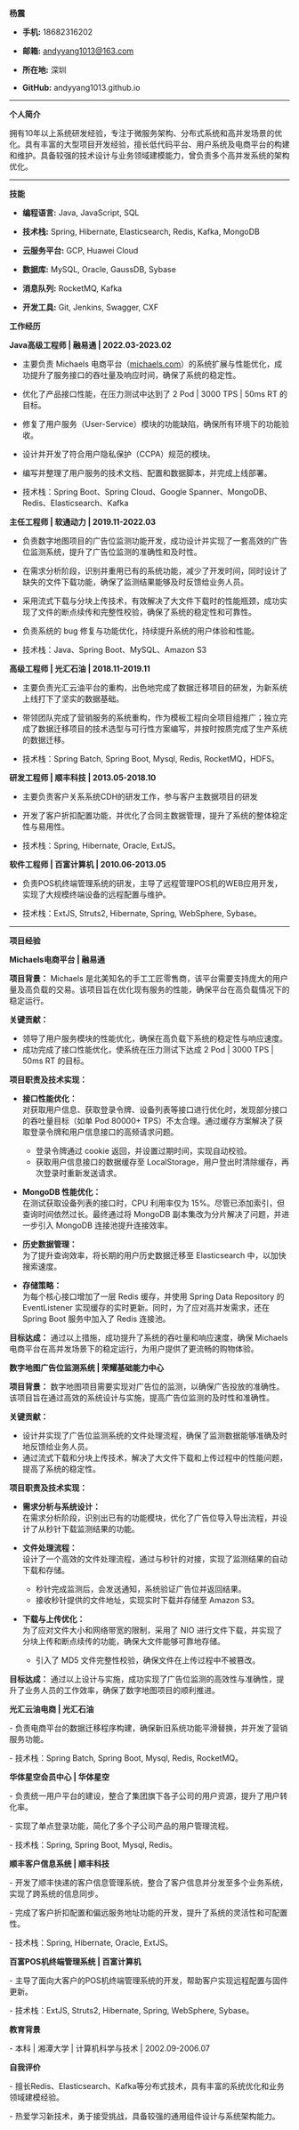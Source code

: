 **杨震**

-   **手机:** 18682316202

-   **邮箱:** andyyang1013@163.com

-   **所在地:** 深圳

-   **GitHub:** andyyang1013.github.io

------------------------------------------------------------------------

**个人简介**

拥有10年以上系统研发经验，专注于微服务架构、分布式系统和高并发场景的优化。具有丰富的大型项目开发经验，擅长低代码平台、用户系统及电商平台的构建和维护。具备较强的技术设计与业务领域建模能力，曾负责多个高并发系统的架构优化。

------------------------------------------------------------------------

**技能**

-   **编程语言:** Java, JavaScript, SQL

-   **技术栈:** Spring, Hibernate, Elasticsearch, Redis, Kafka, MongoDB

-   **云服务平台:** GCP, Huawei Cloud

-   **数据库:** MySQL, Oracle, GaussDB, Sybase

-   **消息队列:** RocketMQ, Kafka

-   **开发工具:** Git, Jenkins, Swagger, CXF

**工作经历**

**Java高级工程师 \| 融易通 \| 2022.03-2023.02**

- 主要负责 Michaels 电商平台（[michaels.com](https://www.michaels.com)）的系统扩展与性能优化，成功提升了服务接口的吞吐量及响应时间，确保了系统的稳定性。

- 优化了产品接口性能，在压力测试中达到了 2 Pod \| 3000 TPS \| 50ms RT 的目标。

- 修复了用户服务（User-Service）模块的功能缺陷，确保所有环境下的功能验收。

- 设计并开发了符合用户隐私保护（CCPA）规范的模块。

- 编写并整理了用户服务的技术文档、配置和数据脚本，并完成上线部署。

- 技术栈：Spring Boot、Spring Cloud、Google Spanner、MongoDB、Redis、Elasticsearch、Kafka

**主任工程师 \| 软通动力 \| 2019.11-2022.03**

- 负责数字地图项目的广告位监测功能开发，成功设计并实现了一套高效的广告位监测系统，提升了广告位监测的准确性和及时性。

- 在需求分析阶段，识别并重用已有的系统功能，减少了开发时间，同时设计了缺失的文件下载功能，确保了监测结果能够及时反馈给业务人员。

- 采用流式下载与分块上传技术，有效解决了大文件下载时的性能瓶颈，成功实现了文件的断点续传和完整性校验，确保了系统的稳定性和可靠性。

- 负责系统的 bug 修复与功能优化，持续提升系统的用户体验和性能。

- 技术栈：Java、Spring Boot、MySQL、Amazon S3

**高级工程师 \| 光汇石油 \| 2018.11-2019.11**

- 主要负责光汇云油平台的重构，出色地完成了数据迁移项目的研发，为新系统上线打下了坚实的数据基础。

- 带领团队完成了营销服务的系统重构，作为模板工程向全项目组推广；独立完成了数据迁移项目的技术选型与可行性方案编写，并按时按质完成了生产系统的数据迁移。

- 技术栈：Spring Batch, Spring Boot, Mysql, Redis, RocketMQ，HDFS。

**研发工程师 \| 顺丰科技 \| 2013.05-2018.10**

- 主要负责客户关系系统CDH的研发工作，参与客户主数据项目的研发

- 开发了客户折扣配置功能，并优化了合同主数据管理，提升了系统的整体稳定性与易用性。

- 技术栈：Spring, Hibernate, Oracle, ExtJS。

**软件工程师 \| 百富计算机 \| 2010.06-2013.05**

- 负责POS机终端管理系统的研发，主导了远程管理POS机的WEB应用开发，实现了大规模终端设备的远程配置与维护。

- 技术栈：ExtJS, Struts2, Hibernate, Spring, WebSphere, Sybase。

------------------------------------------------------------------------

**项目经验**

**Michaels电商平台 \| 融易通**

**项目背景：**
Michaels 是北美知名的手工工匠零售商，该平台需要支持庞大的用户量及高负载的交易。该项目旨在优化现有服务的性能，确保平台在高负载情况下的稳定运行。

**关键贡献：**
- 领导了用户服务模块的性能优化，确保在高负载下系统的稳定性与响应速度。
- 成功完成了接口性能优化，使系统在压力测试下达成 2 Pod \| 3000 TPS \| 50ms RT 的目标。

**项目职责及技术实现：**

- **接口性能优化：**  
  对获取用户信息、获取登录令牌、设备列表等接口进行优化时，发现部分接口的吞吐量目标（如单 Pod 80000+ TPS）不太合理。通过缓存方案解决了获取登录令牌和用户信息接口的高频请求问题。
  - 登录令牌通过 cookie 返回，并设置过期时间，实现自动校验。
  - 获取用户信息接口的数据缓存至 LocalStorage，用户登出时清除缓存，再次登录时重新发送请求。

- **MongoDB 性能优化：**  
  在测试获取设备列表的接口时，CPU 利用率仅为 15%。尽管已添加索引，但查询时间依然过长。最终通过将 MongoDB 副本集改为分片解决了问题，并进一步引入 MongoDB 连接池提升连接效率。

- **历史数据管理：**  
  为了提升查询效率，将长期的用户历史数据迁移至 Elasticsearch 中，以加快搜索速度。

- **存储策略：**  
  为每个核心接口增加了一层 Redis 缓存，并使用 Spring Data Repository 的 EventListener 实现缓存的实时更新。同时，为了应对高并发需求，还在 Spring Boot 服务中加入了 Redis 连接池。

**目标达成：**
通过以上措施，成功提升了系统的吞吐量和响应速度，确保 Michaels 电商平台在高并发场景下的稳定运行，为用户提供了更流畅的购物体验。

**数字地图广告位监测系统 \| 荣耀基础能力中心**

**项目背景：**
数字地图项目需要实现对广告位的监测，以确保广告投放的准确性。该项目旨在通过高效的系统设计与实施，提高广告位监测的及时性和准确性。

**关键贡献：**
- 设计并实现了广告位监测系统的文件处理流程，确保了监测数据能够准确及时地反馈给业务人员。
- 通过流式下载和分块上传技术，解决了大文件下载和上传过程中的性能问题，提高了系统的稳定性。

**项目职责及技术实现：**

- **需求分析与系统设计：**  
  在需求分析阶段，识别出已有的功能模块，优化了广告位导入导出流程，并设计了从秒针下载监测结果的功能。

- **文件处理流程：**  
  设计了一个高效的文件处理流程，通过与秒针的对接，实现了监测结果的自动下载和存储。
  - 秒针完成监测后，会发送通知，系统验证广告位并返回结果。
  - 接收秒针提供的文件地址，实现实时下载并存储至 Amazon S3。

- **下载与上传优化：**  
  为了应对文件大小和网络带宽的限制，采用了 NIO 进行文件下载，并实现了分块上传和断点续传的功能，确保大文件能够可靠地存储。
  - 引入了 MD5 文件完整性校验，确保文件在上传过程中不被篡改。

**目标达成：**
通过以上设计与实施，成功实现了广告位监测的高效性与准确性，提升了业务人员的工作效率，确保了数字地图项目的顺利推进。

**光汇云油电商 \| 光汇石油**

\- 负责电商平台的数据迁移程序构建，确保新旧系统功能平滑替换，并开发了营销服务功能。

\- 技术栈：Spring Batch, Spring Boot, Mysql, Redis, RocketMQ。

**华体星空会员中心 \| 华体星空**

\- 负责统一用户平台的建设，整合了集团旗下各子公司的用户资源，提升了用户转化率。

\- 实现了单点登录功能，简化了多个子公司产品的用户管理流程。

\- 技术栈：Spring, Spring Boot, Mysql, Redis。

**顺丰客户信息系统 \| 顺丰科技**

\- 开发了顺丰快递的客户信息管理系统，整合了客户信息并分发至多个业务系统，实现了跨系统的信息同步。

\- 完成了客户折扣配置和偏远服务地址功能的开发，提升了系统的灵活性和可配置性。

\- 技术栈：Spring, Hibernate, Oracle, ExtJS。

**百富POS机终端管理系统 \| 百富计算机**

\- 主导了面向大客户的POS机终端管理系统的开发，帮助客户实现远程配置与固件更新。

\- 技术栈：ExtJS, Struts2, Hibernate, Spring, WebSphere, Sybase。

**教育背景**

\- 本科 \| 湘潭大学 \| 计算机科学与技术 \| 2002.09-2006.07

**自我评价**

\- 擅长Redis、Elasticsearch、Kafka等分布式技术，具有丰富的系统优化和业务领域建模经验。

\- 热爱学习新技术，勇于接受挑战，具备较强的通用组件设计与系统架构能力。
